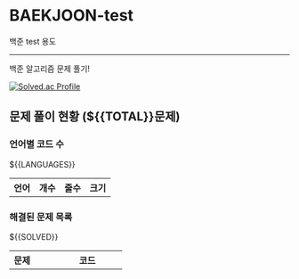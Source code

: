 # BAEKJOON-test
백준 test 용도

* * *

백준 알고리즘 문제 풀기!

[![Solved.ac Profile](http://mazassumnida.wtf/api/v2/generate_badge?boj=jan117)](https://solved.ac/jan117)

## 문제 풀이 현황 (${{TOTAL}}문제)

### 언어별 코드 수
<table>
    <tr>
        <th>언어</th>
        <th>개수</th>
        <th>줄수</th>
        <th>크기</th>
    </tr>
    ${{LANGUAGES}}
</table>

### 해결된 문제 목록
<table>
    <tr>
        <th>문제</th>
        <th>　　코드　　　　　</th>
    </tr>
    ${{SOLVED}}
</table>
